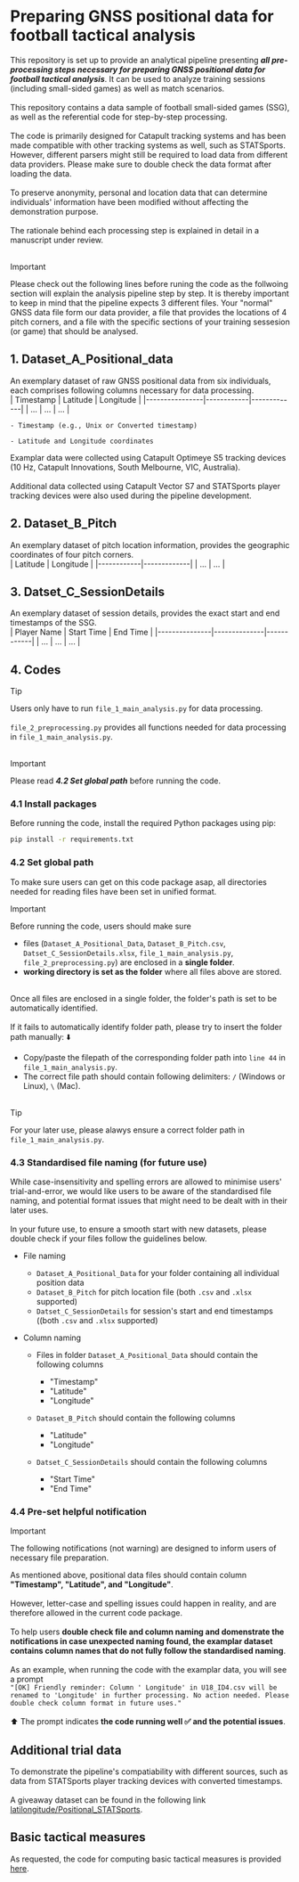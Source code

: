 # Preparing GNSS positional data for football tactical analysis

This repository is set up to provide an analytical pipeline presenting ***all pre-processing steps necessary for preparing GNSS positional data for football tactical analysis***. It can be used to analyze training sessions (including small-sided games) as well as match scenarios.</br></br>
This repository contains a data sample of football small-sided games (SSG), as well as the referential code for step-by-step processing.</br></br>
The code is primarily designed for Catapult tracking systems and has been made compatible with other tracking systems as well, such as STATSports. However, different parsers might still be required to load data from different data providers. Please make sure to double check the data format after loading the data.</br></br>
To preserve anonymity, personal and location data that can determine individuals' information have been modified without affecting the demonstration purpose.</br></br>
The rationale behind each processing step is explained in detail in a manuscript under review.</br></br>

> [!IMPORTANT]
> Please check out the following lines before runing the code as the follwoing section will explain the analysis pipeline step by step. It is thereby important to keep in mind that the pipeline expects 3 different files. Your "normal" GNSS data file form our data provider, a file that provides the locations of 4 pitch corners, and a file with the specific sections of your training sessesion (or game) that should be analysed. 
 

## 1. Dataset_A_Positional_data

An exemplary dataset of raw GNSS positional data from six individuals, each comprises following columns necessary for data processing.</br>
|   Timestamp    |  Latitude  |  Longitude  |
|----------------|------------|-------------|
|       ...      |     ...    |     ...     |

    - Timestamp (e.g., Unix or Converted timestamp)

    - Latitude and Longitude coordinates

Examplar data were collected using Catapult Optimeye S5 tracking devices (10 Hz, Catapult Innovations, South Melbourne, VIC, Australia).</br></br>
Additional data collected using Catapult Vector S7 and STATSports player tracking devices were also used during the pipeline development.

## 2. Dataset_B_Pitch

An exemplary dataset of pitch location information, provides the geographic coordinates of four pitch corners.</br>
|  Latitude  |  Longitude  |
|------------|-------------|
|     ...    |     ...     |

## 3. Datset_C_SessionDetails

An exemplary dataset of session details, provides the exact start and end timestamps of the SSG.</br>
|  Player Name  |  Start Time  |  End Time  |
|---------------|--------------|------------|
|      ...      |      ...     |     ...    |

## 4. Codes

> [!TIP]
> Users only have to run `file_1_main_analysis.py` for data processing.</br></br>
> `file_2_preprocessing.py` provides all functions needed for data processing in `file_1_main_analysis.py`.</br></br>

> [!IMPORTANT]
> Please read ***4.2 Set global path*** before running the code.

### 4.1 Install packages

Before running the code, install the required Python packages using pip:</br>
```bash
pip install -r requirements.txt
```

### 4.2 Set global path

To make sure users can get on this code package asap, all directories needed for reading files have been set in unified format.

> [!IMPORTANT]
> Before running the code, users should make sure
> - files (`Dataset_A_Positional_Data`, `Dataset_B_Pitch.csv`, `Datset_C_SessionDetails.xlsx`, `file_1_main_analysis.py`, `file_2_preprocessing.py`) are enclosed in a **single folder**.
> - **working directory is set as the folder** where all files above are stored.<br/><br/>

Once all files are enclosed in a single folder, the folder's path is set to be automatically identified.</br></br>
If it fails to automatically identify folder path, please try to insert the folder path manually: :arrow_down:</br>
  - Copy/paste the filepath of the corresponding folder path into `line 44` in `file_1_main_analysis.py`.
  - The correct file path should contain following delimiters: `/` (Windows or Linux), `\` (Mac).<br/><br/>

> [!TIP]
> For your later use, please alawys ensure a correct folder path in `file_1_main_analysis.py`.

### 4.3 Standardised file naming (for future use)

While case-insensitivity and spelling errors are allowed to minimise users' trial-and-error, we would like users to be aware of the standardised file naming, and potential format issues that might need to be dealt with in their later uses.</br></br>
In your future use, to ensure a smooth start with new datasets, please double check if your files follow the guidelines below.

- File naming

    - `Dataset_A_Positional_Data` for your folder containing all individual position data
    - `Dataset_B_Pitch` for pitch location file (both `.csv` and `.xlsx` supported)
    - `Datset_C_SessionDetails` for session's start and end timestamps ((both `.csv` and `.xlsx` supported)

- Column naming

    - Files in folder `Dataset_A_Positional_Data` should contain the following columns
        - "Timestamp"
        - "Latitude"
        - "Longitude"
    
    - `Dataset_B_Pitch` should contain the following columns
        - "Latitude"
        - "Longitude"
    
    - `Datset_C_SessionDetails` should contain the following columns
        - "Start Time"
        - "End Time"

### 4.4 Pre-set helpful notification

> [!IMPORTANT]
> The following notifications (not warning) are designed to inform users of necessary file preparation.

As mentioned above, positional data files should contain column **"Timestamp", "Latitude", and "Longitude"**.<br/><br/>
However, letter-case and spelling issues could happen in reality, and are therefore allowed in the current code package.<br/><br/>
To help users **double check file and column naming and domenstrate the notifications in case unexpected naming found, the examplar dataset contains column names that do not fully follow the standardised naming**.<br/><br/>
As an example, when running the code with the examplar data, you will see a prompt </br>
`"[OK] Friendly reminder: Column ' Longitude' in U18_ID4.csv will be renamed to 'Longitude' in further processing. No action needed. Please double check column format in future uses."`<br/></br>
:arrow_up: The prompt indicates **the code running well :white_check_mark: and the potential issues**.
    
## Additional trial data

To demonstrate the pipeline's compatiability with different sources, such as data from STATSports player tracking devices with converted timestamps.</br></br>
A giveaway dataset can be found in the following link [latilongitude/Positional_STATSports](https://github.com/latilongitude/Positional_STATSports).

## Basic tactical measures

As requested, the code for computing basic tactical measures is provided [here](https://github.com/latilongitude/Compute_basic_tactical_measures).
